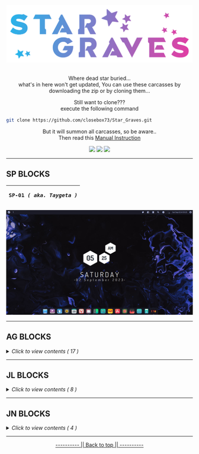 <a name="readme-top"></a>
<br>
![greetings](/Asset/Head.png)
<br>
<br>

<p align="center">
Where dead star buried... <br>
what's in here won't get updated, You can use these carcasses by downloading the zip or by cloning them...
</p>

<p align="center">
Still want to clone??? <br>
execute the following command
</p>


```bash
git clone https://github.com/closebox73/Star_Graves.git
  ```
  
<p align="center">
But it will summon all carcasses, so be aware.. <br>
Then read this <a href="https://github.com/closebox73/applying-theme">Manual Instruction</a>
</p>

<p align="center">
  <img src="https://img.shields.io/github/repo-size/closebox73/Star_Graves?style=for-the-badge&color=2AB1E8">
  <img src="https://api.visitorbadge.io/api/VisitorHit?user=closebox73&repo=Star_Graves&countColor=%239070C1">
  <img src="https://img.shields.io/github/license/closebox73/Star_Graves?style=for-the-badge&color=DD3FA4">
</p>

------------------------------------------------------------------------

## SP BLOCKS

|<p align="center"><b><samp>SP-01 </samp></b><i><samp>( aka. Taygeta )</samp></i></p>|
|-----|
![](/Asset/SP-01.jpg)

------------------------------------------------------------------------

## AG BLOCKS
<details>
<summary><em>Click to view contents ( 17 )</em></summary>
<br>

|<p align="center"><b><samp>AG-17 </samp></b><i><samp>( aka. Meissa )</samp></i></p>|
|-----|
![](/Asset/AG-17.jpg)

<p align="center"><b><samp>---------- |||||| ----------</samp></b></p>

|<p align="center"><b><samp>AG-16 </samp></b><i><samp>( aka. Rigel )</samp></i></p>|
|-----|
![](/Asset/AG-16.jpg)

<p align="center"><b><samp>---------- |||||| ----------</samp></b></p>

|<p align="center"><b><samp>AG-15 </samp></b><i><samp>( aka. Atlas )</samp></i></p>|
|-----|
![](/Asset/AG-15.jpg)

<p align="center"><b><samp>---------- |||||| ----------</samp></b></p>

|<p align="center"><b><samp>AG-14 </samp></b><i><samp>( aka. Alcyone )</samp></i></p>|
|-----|
![](/Asset/AG-14.jpg)

<p align="center"><b><samp>---------- |||||| ----------</samp></b></p>

|<p align="center"><b><samp>AG-13 </samp></b><i><samp>( aka. Acrux )</samp></i></p>|
|-----|
![](/Asset/AG-13.jpg)

<p align="center"><b><samp>---------- |||||| ----------</samp></b></p>

|<p align="center"><b><samp>AG-12 </samp></b><i><samp>( aka. Sarin )</samp></i></p>|
|-----|
![](/Asset/AG-12.jpg)

<p align="center"><b><samp>---------- |||||| ----------</samp></b></p>

|<p align="center"><b><samp>AG-11 </samp></b><i><samp>( aka. Polaris )</samp></i></p>|
|-----|
![](/Asset/AG-11.jpg)

<p align="center"><b><samp>---------- |||||| ----------</samp></b></p>

|<p align="center"><b><samp>AG-10 </samp></b><i><samp>( aka. Canopus )</samp></i></p>|
|-----|
![](/Asset/AG-10.jpg)

<p align="center"><b><samp>---------- |||||| ----------</samp></b></p>

|<p align="center"><b><samp>AG-09 </samp></b><i><samp>( aka. Arrakis )</samp></i></p>|
|-----|
![](/Asset/AG-09.jpg)

<p align="center"><b><samp>---------- |||||| ----------</samp></b></p>

|<p align="center"><b><samp>AG-08 </samp></b><i><samp>( aka. Izar )</samp></i></p>|
|-----|
![](/Asset/AG-08.jpg)

<p align="center"><b><samp>---------- |||||| ----------</samp></b></p>

|<p align="center"><b><samp>AG-07 </samp></b><i><samp>( aka. Giauzar )</samp></i></p>|
|-----|
![](/Asset/AG-07.jpg)

<p align="center"><b><samp>---------- |||||| ----------</samp></b></p>

|<p align="center"><b><samp>AG-06 </samp></b><i><samp>( aka. Arcturus )</samp></i></p>|
|-----|
![](/Asset/AG-06.jpg)

<p align="center"><b><samp>---------- |||||| ----------</samp></b></p>

|<p align="center"><b><samp>AG-05 </samp></b><i><samp>( aka. Gomeisa )</samp></i></p>|
|-----|
![](/Asset/AG-05.jpg)

<p align="center"><b><samp>---------- |||||| ----------</samp></b></p>

|<p align="center"><b><samp>AG-04 </samp></b><i><samp>( aka. Alderamin )</samp></i></p>|
|-----|
![](/Asset/AG-04.jpg)

<p align="center"><b><samp>---------- |||||| ----------</samp></b></p>

|<p align="center"><b><samp>AG-03 </samp></b><i><samp>( aka. Rischa )</samp></i></p>|
|-----|
![](/Asset/AG-03.jpg)

<p align="center"><b><samp>---------- |||||| ----------</samp></b></p>

|<p align="center"><b><samp>AG-02 </samp></b><i><samp>( aka. Tarf Light )</samp></i></p>|
|-----|
![](/Asset/AG-02.jpg)

<p align="center"><b><samp>---------- |||||| ----------</samp></b></p>

|<p align="center"><b><samp>AG-01 </samp></b><i><samp>( aka. Tarf Dark )</samp></i></p>|
|-----|
![](/Asset/AG-01.jpg)

</details>

------------------------------------------------------------------------

## JL BLOCKS
<details>
<summary><em>Click to view contents ( 8 )</em></summary>
<br>

|<p align="center"><b><samp>JL-08 </samp></b><i><samp>( aka. Fornax )</samp></i></p>|
|-----|
![](/Asset/JL-08.jpg)

<p align="center"><b><samp>---------- |||||| ----------</samp></b></p>

|<p align="center"><b><samp>JL-07 </samp></b><i><samp>( aka. Pollux )</samp></i></p>|
|-----|
![](/Asset/JL-07.jpg)

<p align="center"><b><samp>---------- |||||| ----------</samp></b></p>

|<p align="center"><b><samp>JL-06 </samp></b><i><samp>( aka. Cursa )</samp></i></p>|
|-----|
![](/Asset/JL-06.jpg)

<p align="center"><b><samp>---------- |||||| ----------</samp></b></p>

|<p align="center"><b><samp>JL-05 </samp></b><i><samp>( aka. Achernar )</samp></i></p>|
|-----|
![](/Asset/JL-05.jpg)

<p align="center"><b><samp>---------- |||||| ----------</samp></b></p>

|<p align="center"><b><samp>JL-04 </samp></b><i><samp>( aka. Azimech )</samp></i></p>|
|-----|
![](/Asset/JL-04.jpg)

<p align="center"><b><samp>---------- |||||| ----------</samp></b></p>

|<p align="center"><b><samp>JL-03 </samp></b><i><samp>( aka. Albireo )</samp></i></p>|
|-----|
![](/Asset/JL-03.jpg)

<p align="center"><b><samp>---------- |||||| ----------</samp></b></p>

|<p align="center"><b><samp>JL-02 </samp></b><i><samp>( aka. Castor )</samp></i></p>|
|-----|
![](/Asset/JL-02.jpg)

<p align="center"><b><samp>---------- |||||| ----------</samp></b></p>

|<p align="center"><b><samp>JL-01 </samp></b><i><samp>( aka. Mizar )</samp></i></p>|
|-----|
![](/Asset/JL-01.jpg)

</details>

------------------------------------------------------------------------

## JN BLOCKS
<details>
<summary><em>Click to view contents ( 4 )</em></summary>
<br>

|<p align="center"><b><samp>JN-04 </samp></b><i><samp>( aka. Mira )</samp></i></p>|
|-----|
![](/Asset/JN-04.jpg)

<p align="center"><b><samp>---------- |||||| ----------</samp></b></p>

|<p align="center"><b><samp>JN-03 </samp></b><i><samp>( aka. Tegmine )</samp></i></p>|
|-----|
![](/Asset/JN-03.jpg)

<p align="center"><b><samp>---------- |||||| ----------</samp></b></p>

|<p align="center"><b><samp>JN-02</samp></b></p>|
|-----|
![](/Asset/JN-02.jpg)

<p align="center"><b><samp>---------- |||||| ----------</samp></b></p>

|<p align="center"><b><samp>JN-01</samp></b></p>|
|-----|
![](/Asset/JN-01.jpg)

</details>

------------------------------------------------------------------------

<p align="center"><a href="#readme-top">---------- || Back to top || ----------</a></p>

